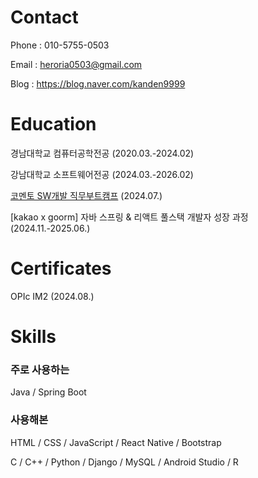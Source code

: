 # Contact

Phone : 010-5755-0503

Email : heroria0503@gmail.com

Blog : https://blog.naver.com/kanden9999

# Education

경남대학교 컴퓨터공학전공 (2020.03.-2024.02)

강남대학교 소프트웨어전공 (2024.03.-2026.02)

[코멘토 SW개발 직무부트캠프](https://blog.naver.com/kanden9999/223573949073) (2024.07.)

[kakao x goorm] 자바 스프링 & 리액트 풀스택 개발자 성장 과정 (2024.11.-2025.06.)

# Certificates

OPIc IM2 (2024.08.)

# Skills

### 주로 사용하는

Java / Spring Boot

### 사용해본

HTML / CSS / JavaScript / React Native / Bootstrap

C / C++ / Python / Django / MySQL / Android Studio / R
